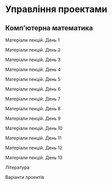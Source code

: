 # Управління проектами

## Комп'ютерна математика

Матеріали лекцій. День 1

Матеріали лекцій. День 2

Матеріали лекцій. День 3

Матеріали лекцій. День 4

Матеріали лекцій. День 5

Матеріали лекцій. День 6

Матеріали лекцій. День 7

Матеріали лекцій. День 8

Матеріали лекцій. День 9

Матеріали лекцій. День 10

Матеріали лекцій. День 11

Матеріали лекцій. День 12

Матеріали лекцій. День 13

Література

Варіанти проектів